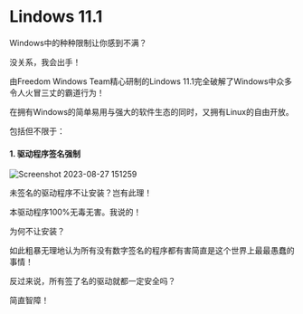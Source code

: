# Lindows 11.1
Windows中的种种限制让你感到不满？

没关系，我会出手！


由Freedom Windows Team精心研制的Lindows 11.1完全破解了Windows中众多令人火冒三丈的霸道行为！

在拥有Windows的简单易用与强大的软件生态的同时，又拥有Linux的自由开放。

包括但不限于：

#### 1. 驱动程序签名强制
![Screenshot 2023-08-27 151259](https://github.com/Freedom-Windows-Team/Lindows_11.1/assets/143358583/b9d0a844-b753-42eb-a90a-f9f644e0f1fb)

未签名的驱动程序不让安装？岂有此理！

本驱动程序100%无毒无害。我说的！

为何不让安装？

如此粗暴无理地认为所有没有数字签名的程序都有害简直是这个世界上最最愚蠢的事情！

反过来说，所有签了名的驱动就都一定安全吗？

简直智障！

